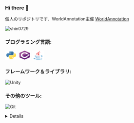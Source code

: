 ### Hi there 👋
個人のリポジトリです．WorldAnnotation主催
[WorldAnnotation](https://github.com/WorldAnnotation/)
<p align="left">
    <img src="https://komarev.com/ghpvc/?username=shin0729&label=Profile%20views&color=0e75b6&style=flat" alt="shin0729" />
</p>


<h3 align="left">プログラミング言語:</h3>
<p align="left">
    <img src="https://raw.githubusercontent.com/devicons/devicon/master/icons/python/python-original.svg" alt="Python" width="40" height="30"/>
    <img src="https://raw.githubusercontent.com/devicons/devicon/master/icons/csharp/csharp-original.svg" alt="C#" width="40" height="30"/>
    <img src="https://raw.githubusercontent.com/devicons/devicon/master/icons/java/java-original.svg" alt="Java" width="40" height="30"/>
</p>

<h3 align="left">フレームワーク＆ライブラリ:</h3>
<p align="left">
    <img src="https://www.vectorlogo.zone/logos/unity3d/unity3d-icon.svg" alt="Unity" width="30" height="30"/>
</p>

<h3 align="left">その他のツール:</h3>
<p align="left">
    <img src="https://www.vectorlogo.zone/logos/git-scm/git-scm-icon.svg" alt="Git" width="40" height="30"/>
</p>

<details>
<p align="left"></p>
<p align="left">
    <img align="left" src="https://github-readme-stats.vercel.app/api/top-langs?username=shin0729&show_icons=true&locale=en&layout=compact" alt="shin0729" />
</p>

<!-- GRS (Light Mode) -->
<div align="center"> 
  <a href="https://github.com/shin0729#gh-light-mode-only">
    <img
      src="https://github-readme-stats-steel-omega.vercel.app/api?username=shin0729&show_icons=true&include_all_commits=true&hide_border=true&number_format=long&rank_icon=percentile&show=reviews,discussions_started,discussions_answered,prs_merged,prs_merged_percentage#gh-light-mode-only"
      alt="My Github stats"
      height="370"
    />
  </a>
</div>

<!-- GRS (Dark Mode) -->
<div align="center"> 
  <a href="https://github.com/shin0729#gh-dark-mode-only">
    <img
      src="https://github-readme-stats-steel-omega.vercel.app/api?username=shin0729&show_icons=true&include_all_commits=true&icon_color=2d77dc&title_color=2d77dc&text_color=ffffff&bg_color=0d1117&hide_border=true&number_format=long&rank_icon=percentile&show=reviews,discussions_started,discussions_answered,prs_merged,prs_merged_percentage#gh-dark-mode-only"
      alt="My Github stats"
      height="370"
    />
  </a>
</div>

<p align="left">
    <img src="https://github-readme-streak-stats.herokuapp.com/?user=shin0729&" alt="shin0729" />
</p>
<p align="left">
    <a href="https://github.com/ryo-ma/github-profile-trophy">
        <img src="https://github-profile-trophy.vercel.app/?username=shin0729" alt="shin0729" />
    </a>
</p>
</details>
